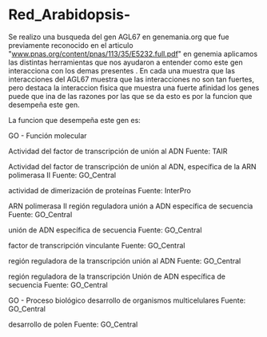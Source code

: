# Red_Arabidopsis-
Se realizo una busqueda del gen AGL67 en genemania.org que fue previamente reconocido en el  articulo "www.pnas.org/content/pnas/113/35/E5232.full.pdf" en genemia aplicamos las distintas herramientas que nos ayudaron a entender como este gen interacciona con los demas presentes .
En cada una muestra que las interacciones del AGL67 muestra que las interacciones no son tan fuertes, pero destaca la interaccion fisica que muestra una fuerte afinidad los genes puede que ina de las razones por las que se da esto es por la funcion que desempeña este gen.


La funcion que desempeña este gen es: 
    
GO - Función molecular 

Actividad del factor de transcripción de unión al ADN Fuente: TAIR 
 
Actividad del factor de transcripción de unión al ADN, específica de la ARN polimerasa II Fuente: GO_Central 

actividad de dimerización de proteínas Fuente: InterPro 

ARN polimerasa II región reguladora unión a ADN específica de secuencia Fuente: GO_Central 

unión de ADN específica de secuencia Fuente: GO_Central  

factor de transcripción vinculante Fuente: GO_Central 

región reguladora de la transcripción unión al ADN Fuente: GO_Central

región reguladora de la transcripción Unión de ADN específica de secuencia Fuente: GO_Central

GO - Proceso biológico 
desarrollo de organismos multicelulares Fuente: GO_Central 

desarrollo de polen Fuente: GO_Central
